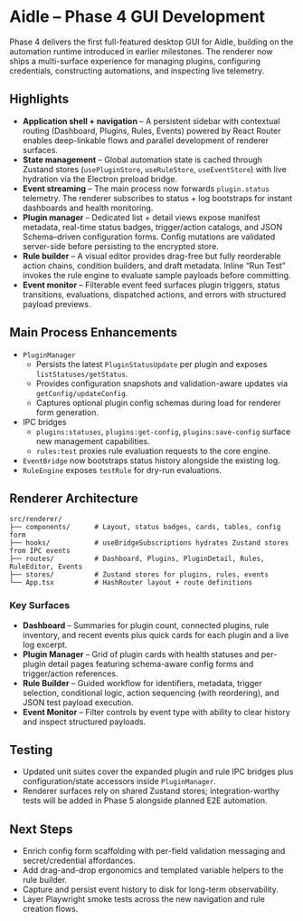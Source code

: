# Aidle – Phase 4 GUI Development

Phase 4 delivers the first full-featured desktop GUI for Aidle, building on the automation runtime introduced in earlier milestones. The renderer now ships a multi-surface experience for managing plugins, configuring credentials, constructing automations, and inspecting live telemetry.

## Highlights

- **Application shell + navigation** – A persistent sidebar with contextual routing (Dashboard, Plugins, Rules, Events) powered by React Router enables deep-linkable flows and parallel development of renderer surfaces.
- **State management** – Global automation state is cached through Zustand stores (`usePluginStore`, `useRuleStore`, `useEventStore`) with live hydration via the Electron preload bridge.
- **Event streaming** – The main process now forwards `plugin.status` telemetry. The renderer subscribes to status + log bootstraps for instant dashboards and health monitoring.
- **Plugin manager** – Dedicated list + detail views expose manifest metadata, real-time status badges, trigger/action catalogs, and JSON Schema–driven configuration forms. Config mutations are validated server-side before persisting to the encrypted store.
- **Rule builder** – A visual editor provides drag-free but fully reorderable action chains, condition builders, and draft metadata. Inline “Run Test” invokes the rule engine to evaluate sample payloads before committing.
- **Event monitor** – Filterable event feed surfaces plugin triggers, status transitions, evaluations, dispatched actions, and errors with structured payload previews.

## Main Process Enhancements

- `PluginManager`
  - Persists the latest `PluginStatusUpdate` per plugin and exposes `listStatuses/getStatus`.
  - Provides configuration snapshots and validation-aware updates via `getConfig/updateConfig`.
  - Captures optional plugin config schemas during load for renderer form generation.
- IPC bridges
  - `plugins:statuses`, `plugins:get-config`, `plugins:save-config` surface new management capabilities.
  - `rules:test` proxies rule evaluation requests to the core engine.
- `EventBridge` now bootstraps status history alongside the existing log.
- `RuleEngine` exposes `testRule` for dry-run evaluations.

## Renderer Architecture

```
src/renderer/
├── components/      # Layout, status badges, cards, tables, config form
├── hooks/           # useBridgeSubscriptions hydrates Zustand stores from IPC events
├── routes/          # Dashboard, Plugins, PluginDetail, Rules, RuleEditor, Events
├── stores/          # Zustand stores for plugins, rules, events
└── App.tsx          # HashRouter layout + route definitions
```

### Key Surfaces

- **Dashboard** – Summaries for plugin count, connected plugins, rule inventory, and recent events plus quick cards for each plugin and a live log excerpt.
- **Plugin Manager** – Grid of plugin cards with health statuses and per-plugin detail pages featuring schema-aware config forms and trigger/action references.
- **Rule Builder** – Guided workflow for identifiers, metadata, trigger selection, conditional logic, action sequencing (with reordering), and JSON test payload execution.
- **Event Monitor** – Filter controls by event type with ability to clear history and inspect structured payloads.

## Testing

- Updated unit suites cover the expanded plugin and rule IPC bridges plus configuration/state accessors inside `PluginManager`.
- Renderer surfaces rely on shared Zustand stores; integration-worthy tests will be added in Phase 5 alongside planned E2E automation.

## Next Steps

- Enrich config form scaffolding with per-field validation messaging and secret/credential affordances.
- Add drag-and-drop ergonomics and templated variable helpers to the rule builder.
- Capture and persist event history to disk for long-term observability.
- Layer Playwright smoke tests across the new navigation and rule creation flows.
